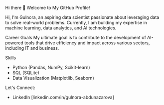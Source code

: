 Hi there 👋
Welcome to My GitHub Profile! 

Hi, I'm Gulnora, an aspiring data scientist passionate about leveraging data to solve real-world problems. Currently, I am building my expertise in machine learning, data analytics, and AI technologies.

Career Goals
My ultimate goal is to contribute to the development of AI-powered tools that drive efficiency and impact across various sectors, including IT and business.

Skills
- Python (Pandas, NumPy, Scikit-learn)
- SQL (SQLite)
- Data Visualization (Matplotlib, Seaborn)


Let's Connect:
- LinkedIn [linkedin.com/in/gulnora-abdunazarova]

